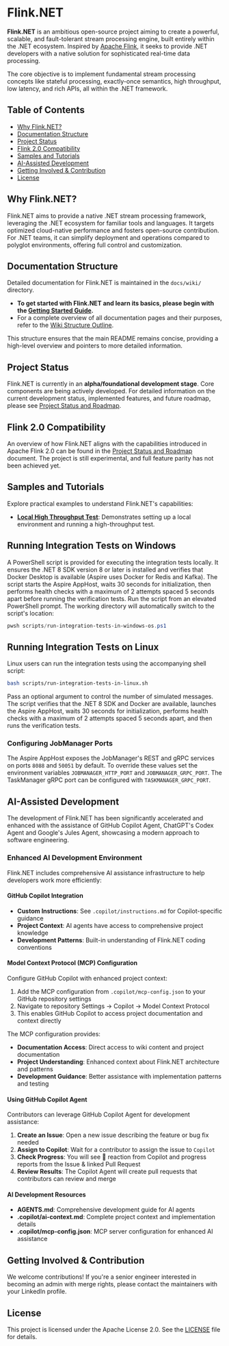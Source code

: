 # Flink.NET

**Flink.NET** is an ambitious open-source project aiming to create a powerful, scalable, and fault-tolerant stream processing engine, built entirely within the .NET ecosystem. Inspired by [Apache Flink](https://flink.apache.org/), it seeks to provide .NET developers with a native solution for sophisticated real-time data processing.

The core objective is to implement fundamental stream processing concepts like stateful processing, exactly-once semantics, high throughput, low latency, and rich APIs, all within the .NET framework.

## Table of Contents
- [Why Flink.NET?](#why-flinknet)
- [Documentation Structure](#documentation-structure)
- [Project Status](#project-status)
- [Flink 2.0 Compatibility](#flink-20-compatibility)
- [Samples and Tutorials](#samples-and-tutorials)
- [AI-Assisted Development](#ai-assisted-development)
- [Getting Involved & Contribution](#getting-involved--contribution)
- [License](#license)

## Why Flink.NET?

Flink.NET aims to provide a native .NET stream processing framework, leveraging the .NET ecosystem for familiar tools and languages. It targets optimized cloud-native performance and fosters open-source contribution. For .NET teams, it can simplify deployment and operations compared to polyglot environments, offering full control and customization.

## Documentation Structure

Detailed documentation for Flink.NET is maintained in the `docs/wiki/` directory.

*   **To get started with Flink.NET and learn its basics, please begin with the [Getting Started Guide](./docs/wiki/Getting-Started.md).**
*   For a complete overview of all documentation pages and their purposes, refer to the [Wiki Structure Outline](./docs/wiki/Wiki-Structure-Outline.md).

This structure ensures that the main README remains concise, providing a high-level overview and pointers to more detailed information.

## Project Status

Flink.NET is currently in an **alpha/foundational development stage**. Core components are being actively developed.
For detailed information on the current development status, implemented features, and future roadmap, please see [Project Status and Roadmap](./docs/wiki/Project-Status-And-Roadmap.md).

## Flink 2.0 Compatibility

An overview of how Flink.NET aligns with the capabilities introduced in Apache Flink 2.0 can be found in the [Project Status and Roadmap](./docs/wiki/Project-Status-And-Roadmap.md#flink-20-compatibility) document. The project is still experimental, and full feature parity has not been achieved yet.

## Samples and Tutorials

Explore practical examples to understand Flink.NET's capabilities:

*   **[Local High Throughput Test](./docs/wiki/Sample-Local-High-Throughput-Test.md)**: Demonstrates setting up a local environment and running a high-throughput test.

## Running Integration Tests on Windows

A PowerShell script is provided for executing the integration tests locally. It ensures the .NET 8 SDK version 8 or later is installed and verifies that Docker Desktop is available (Aspire uses Docker for Redis and Kafka). The script starts the Aspire AppHost, waits 30 seconds for initialization, then performs health checks with a maximum of 2 attempts spaced 5 seconds apart before running the verification tests. Run the script from an elevated PowerShell prompt. The working directory will automatically switch to the script's location:

```powershell
pwsh scripts/run-integration-tests-in-windows-os.ps1
```



## Running Integration Tests on Linux

Linux users can run the integration tests using the accompanying shell script:

```bash
bash scripts/run-integration-tests-in-linux.sh
```

Pass an optional argument to control the number of simulated messages. The script verifies that the .NET 8 SDK and Docker are available, launches the Aspire AppHost, waits 30 seconds for initialization, performs health checks with a maximum of 2 attempts spaced 5 seconds apart, and then runs the verification tests.

### Configuring JobManager Ports

The Aspire AppHost exposes the JobManager's REST and gRPC services on ports `8088` and `50051` by default. To override these values set the environment variables `JOBMANAGER_HTTP_PORT` and `JOBMANAGER_GRPC_PORT`. The TaskManager gRPC port can be configured with `TASKMANAGER_GRPC_PORT`.

## AI-Assisted Development
The development of Flink.NET has been significantly accelerated and enhanced with the assistance of GitHub Copilot Agent, ChatGPT's Codex Agent and Google's Jules Agent, showcasing a modern approach to software engineering.

### Enhanced AI Development Environment

Flink.NET includes comprehensive AI assistance infrastructure to help developers work more efficiently:

#### GitHub Copilot Integration
- **Custom Instructions**: See `.copilot/instructions.md` for Copilot-specific guidance
- **Project Context**: AI agents have access to comprehensive project knowledge
- **Development Patterns**: Built-in understanding of Flink.NET coding conventions

#### Model Context Protocol (MCP) Configuration
Configure GitHub Copilot with enhanced project context:

1. Add the MCP configuration from `.copilot/mcp-config.json` to your GitHub repository settings
2. Navigate to repository Settings → Copilot → Model Context Protocol
3. This enables GitHub Copilot to access project documentation and context directly

The MCP configuration provides:
- **Documentation Access**: Direct access to wiki content and project documentation
- **Project Understanding**: Enhanced context about Flink.NET architecture and patterns
- **Development Guidance**: Better assistance with implementation patterns and testing

#### Using GitHub Copilot Agent

Contributors can leverage GitHub Copilot Agent for development assistance:

1. **Create an Issue**: Open a new issue describing the feature or bug fix needed
2. **Assign to Copilot**: Wait for a contributor to assign the issue to `Copilot`
3. **Check Progress**: You will see 👀 reaction from Copilot and progress reports from the Issue & linked Pull Request
4. **Review Results**: The Copilot Agent will create pull requests that contributors can review and merge

#### AI Development Resources
- **AGENTS.md**: Comprehensive development guide for AI agents
- **.copilot/ai-context.md**: Complete project context and implementation details
- **.copilot/mcp-config.json**: MCP server configuration for enhanced AI assistance

## Getting Involved & Contribution

We welcome contributions! If you're a senior engineer interested in becoming an admin with merge rights, please contact the maintainers with your LinkedIn profile.

## License

This project is licensed under the Apache License 2.0. See the [LICENSE](LICENSE) file for details.
